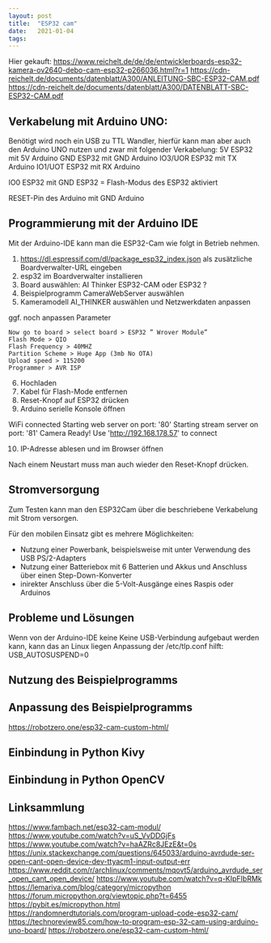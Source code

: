 ```yaml
---
layout: post
title:  "ESP32 cam"
date:   2021-01-04
tags: 
---
```


Hier gekauft:
https://www.reichelt.de/de/de/entwicklerboards-esp32-kamera-ov2640-debo-cam-esp32-p266036.html?r=1
https://cdn-reichelt.de/documents/datenblatt/A300/ANLEITUNG-SBC-ESP32-CAM.pdf 
https://cdn-reichelt.de/documents/datenblatt/A300/DATENBLATT-SBC-ESP32-CAM.pdf

## Verkabelung mit Arduino UNO:

Benötigt wird noch ein USB zu TTL Wandler, hierfür kann man aber auch den Arduino UNO nutzen und zwar mit folgender Verkabelung:
5V ESP32 mit 5V Arduino
GND ESP32 mit GND Arduino
IO3/UOR ESP32 mit TX Arduino
IO1/UOT ESP32 mit RX Arduino

IO0 ESP32 mit GND ESP32 = Flash-Modus des ESP32 aktiviert

RESET-Pin des Arduino mit GND Arduino

## Programmierung mit der Arduino IDE

Mit der Arduino-IDE kann man die ESP32-Cam wie folgt in Betrieb nehmen.

1. https://dl.espressif.com/dl/package_esp32_index.json als zusätzliche Boardverwalter-URL eingeben
2. esp32 im Boardverwalter installieren
3. Board auswählen: AI Thinker ESP32-CAM oder ESP32 ?
4. Beispielprogramm CameraWebServer auswählen
5. Kameramodell AI_THINKER auswählen und Netzwerkdaten anpassen

ggf. noch anpassen Parameter

    Now go to board > select board > ESP32 ” Wrover Module”
    Flash Mode > QIO
    Flash Frequency > 40MHZ
    Partition Scheme > Huge App (3mb No OTA)
    Upload speed > 115200
    Programmer > AVR ISP

6. Hochladen
7. Kabel für Flash-Mode entfernen
8. Reset-Knopf auf ESP32 drücken
9. Arduino serielle Konsole öffnen

WiFi connected
Starting web server on port: '80'
Starting stream server on port: '81'
Camera Ready! Use 'http://192.168.178.57' to connect

10. IP-Adresse ablesen und im Browser öffnen

Nach einem Neustart muss man auch wieder den Reset-Knopf drücken.

## Stromversorgung

Zum Testen kann man den ESP32Cam über die beschriebene Verkabelung mit Strom versorgen.

Für den mobilen Einsatz gibt es mehrere Möglichkeiten:

- Nutzung einer Powerbank, beispielsweise mit unter Verwendung des USB PS/2-Adapters
- Nutzung einer Batteriebox mit 6 Batterien und Akkus und Anschluss über einen Step-Down-Konverter
- inirekter Anschluss über die 5-Volt-Ausgänge eines Raspis oder Arduinos

## Probleme und Lösungen
Wenn von der Arduino-IDE keine Keine USB-Verbindung aufgebaut werden kann, kann das an Linux liegen
Anpassung der /etc/tlp.conf hilft:
USB_AUTOSUSPEND=0

## Nutzung des Beispielprogramms


## Anpassung des Beispielprogramms
https://robotzero.one/esp32-cam-custom-html/

## Einbindung in Python Kivy


## Einbindung in Python OpenCV


## Linksammlung
https://www.fambach.net/esp32-cam-modul/
https://www.youtube.com/watch?v=uS_VvDDGjFs
https://www.youtube.com/watch?v=haAZRc8JEzE&t=0s
https://unix.stackexchange.com/questions/645033/arduino-avrdude-ser-open-cant-open-device-dev-ttyacm1-input-output-err
https://www.reddit.com/r/archlinux/comments/mqovt5/arduino_avrdude_ser_open_cant_open_device/
https://www.youtube.com/watch?v=q-KIpFIbRMk
https://lemariva.com/blog/category/micropython
https://forum.micropython.org/viewtopic.php?t=6455
https://pybit.es/micropython.html
https://randomnerdtutorials.com/program-upload-code-esp32-cam/
https://technoreview85.com/how-to-program-esp-32-cam-using-arduino-uno-board/
https://robotzero.one/esp32-cam-custom-html/

